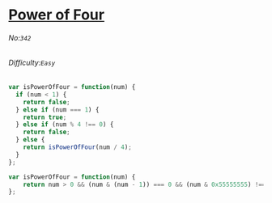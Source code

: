 # [Power of Four](https://leetcode.com/problems/power-of-four/#/description)
###### No:`342`
###### Difficulty:`Easy`



```js
var isPowerOfFour = function(num) {
  if (num < 1) {
    return false;
  } else if (num === 1) {
    return true;
  } else if (num % 4 !== 0) {
    return false;
  } else {
    return isPowerOfFour(num / 4);
  }
};
```
```js
var isPowerOfFour = function(num) {
    return num > 0 && (num & (num - 1)) === 0 && (num & 0x55555555) !== 0;
};
```
